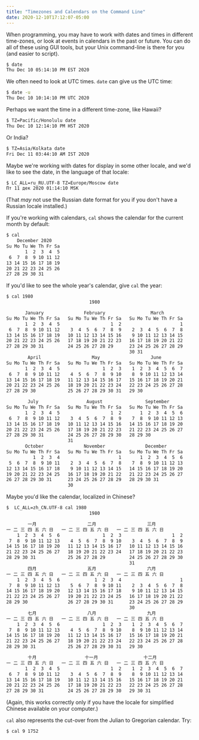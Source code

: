 ```yaml
---
title: "Timezones and Calendars on the Command Line"
date: 2020-12-10T17:12:07-05:00
---
```


When programming, you may have to work with dates and times in different
time-zones, or look at events in calendars in the past or future. You can do all
of these using GUI tools, but your Unix command-line is there for you (and
easier to script).

<!--more-->

```sh
$ date
Thu Dec 10 05:14:10 PM EST 2020
```

We often need to look at UTC times. `date` can give us the UTC time:

```sh
$ date -u
Thu Dec 10 10:14:10 PM UTC 2020
```

Perhaps we want the time in a different time-zone, like Hawaii?

```sh
$ TZ=Pacific/Honolulu date
Thu Dec 10 12:14:10 PM HST 2020
```

Or India?

```sh
$ TZ=Asia/Kolkata date
Fri Dec 11 03:44:10 AM IST 2020
```

Maybe we're working with dates for display in some other locale, and we'd like
to see the date, in the language of that locale:

```sh
$ LC_ALL=ru_RU.UTF-8 TZ=Europe/Moscow date
Пт 11 дек 2020 01:14:10 MSK
```

(That _may_ not use the Russian date format for you if you don't have a Russian
locale installed.)

If you're working with calendars, `cal` shows the calendar for the current
month by default:

```sh
$ cal
    December 2020
Su Mo Tu We Th Fr Sa
       1  2  3  4  5
 6  7  8  9 10 11 12
13 14 15 16 17 18 19
20 21 22 23 24 25 26
27 28 29 30 31
```

If you'd like to see the whole year's calendar, give `cal` the year:

```sh
$ cal 1980
                               1980

       January               February                 March
Su Mo Tu We Th Fr Sa   Su Mo Tu We Th Fr Sa   Su Mo Tu We Th Fr Sa
       1  2  3  4  5                   1  2                      1
 6  7  8  9 10 11 12    3  4  5  6  7  8  9    2  3  4  5  6  7  8
13 14 15 16 17 18 19   10 11 12 13 14 15 16    9 10 11 12 13 14 15
20 21 22 23 24 25 26   17 18 19 20 21 22 23   16 17 18 19 20 21 22
27 28 29 30 31         24 25 26 27 28 29      23 24 25 26 27 28 29
                                              30 31
        April                   May                   June
Su Mo Tu We Th Fr Sa   Su Mo Tu We Th Fr Sa   Su Mo Tu We Th Fr Sa
       1  2  3  4  5                1  2  3    1  2  3  4  5  6  7
 6  7  8  9 10 11 12    4  5  6  7  8  9 10    8  9 10 11 12 13 14
13 14 15 16 17 18 19   11 12 13 14 15 16 17   15 16 17 18 19 20 21
20 21 22 23 24 25 26   18 19 20 21 22 23 24   22 23 24 25 26 27 28
27 28 29 30            25 26 27 28 29 30 31   29 30

        July                  August                September
Su Mo Tu We Th Fr Sa   Su Mo Tu We Th Fr Sa   Su Mo Tu We Th Fr Sa
       1  2  3  4  5                   1  2       1  2  3  4  5  6
 6  7  8  9 10 11 12    3  4  5  6  7  8  9    7  8  9 10 11 12 13
13 14 15 16 17 18 19   10 11 12 13 14 15 16   14 15 16 17 18 19 20
20 21 22 23 24 25 26   17 18 19 20 21 22 23   21 22 23 24 25 26 27
27 28 29 30 31         24 25 26 27 28 29 30   28 29 30
                       31
       October               November               December
Su Mo Tu We Th Fr Sa   Su Mo Tu We Th Fr Sa   Su Mo Tu We Th Fr Sa
          1  2  3  4                      1       1  2  3  4  5  6
 5  6  7  8  9 10 11    2  3  4  5  6  7  8    7  8  9 10 11 12 13
12 13 14 15 16 17 18    9 10 11 12 13 14 15   14 15 16 17 18 19 20
19 20 21 22 23 24 25   16 17 18 19 20 21 22   21 22 23 24 25 26 27
26 27 28 29 30 31      23 24 25 26 27 28 29   28 29 30 31
                       30
```

Maybe you'd like the calendar, localized in Chinese?

```sh
$  LC_ALL=zh_CN.UTF-8 cal 1980
                               1980

        一月                   二月                   三月
一 二 三 四 五 六 日   一 二 三 四 五 六 日   一 二 三 四 五 六 日
    1  2  3  4  5  6                1  2  3                   1  2
 7  8  9 10 11 12 13    4  5  6  7  8  9 10    3  4  5  6  7  8  9
14 15 16 17 18 19 20   11 12 13 14 15 16 17   10 11 12 13 14 15 16
21 22 23 24 25 26 27   18 19 20 21 22 23 24   17 18 19 20 21 22 23
28 29 30 31            25 26 27 28 29         24 25 26 27 28 29 30
                                              31
        四月                   五月                   六月
一 二 三 四 五 六 日   一 二 三 四 五 六 日   一 二 三 四 五 六 日
    1  2  3  4  5  6             1  2  3  4                      1
 7  8  9 10 11 12 13    5  6  7  8  9 10 11    2  3  4  5  6  7  8
14 15 16 17 18 19 20   12 13 14 15 16 17 18    9 10 11 12 13 14 15
21 22 23 24 25 26 27   19 20 21 22 23 24 25   16 17 18 19 20 21 22
28 29 30               26 27 28 29 30 31      23 24 25 26 27 28 29
                                              30
        七月                   八月                   九月
一 二 三 四 五 六 日   一 二 三 四 五 六 日   一 二 三 四 五 六 日
    1  2  3  4  5  6                1  2  3    1  2  3  4  5  6  7
 7  8  9 10 11 12 13    4  5  6  7  8  9 10    8  9 10 11 12 13 14
14 15 16 17 18 19 20   11 12 13 14 15 16 17   15 16 17 18 19 20 21
21 22 23 24 25 26 27   18 19 20 21 22 23 24   22 23 24 25 26 27 28
28 29 30 31            25 26 27 28 29 30 31   29 30

        十月                  十一月                 十二月
一 二 三 四 五 六 日   一 二 三 四 五 六 日   一 二 三 四 五 六 日
       1  2  3  4  5                   1  2    1  2  3  4  5  6  7
 6  7  8  9 10 11 12    3  4  5  6  7  8  9    8  9 10 11 12 13 14
13 14 15 16 17 18 19   10 11 12 13 14 15 16   15 16 17 18 19 20 21
20 21 22 23 24 25 26   17 18 19 20 21 22 23   22 23 24 25 26 27 28
27 28 29 30 31         24 25 26 27 28 29 30   29 30 31
```

(Again, this works correctly only if you have the locale for simplified Chinese
available on your computer.)

`cal` also represents the cut-over from the Julian to Gregorian calendar. Try:

```sh
$ cal 9 1752
```
